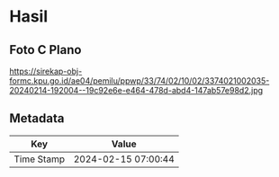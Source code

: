 # Hasil

## Foto C Plano

https://sirekap-obj-formc.kpu.go.id/ae04/pemilu/ppwp/33/74/02/10/02/3374021002035-20240214-192004--19c92e6e-e464-478d-abd4-147ab57e98d2.jpg


## Metadata

| Key        | Value               |
| ---------- | ------------------- |
| Time Stamp | 2024-02-15 07:00:44 |



